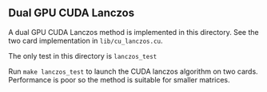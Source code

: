 ## Dual GPU CUDA Lanczos

A dual GPU CUDA Lanczos method is implemented in this directory. See the two card implementation in ```lib/cu_lanczos.cu```.

The only test in this directory is ```lanczos_test```

Run ```make lanczos_test``` to launch the CUDA lanczos algorithm on two cards. Performance is poor so the method is suitable for smaller matrices.

